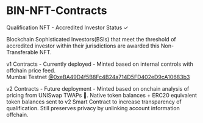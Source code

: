 # BIN-NFT-Contracts
Qualification NFT - Accredited Investor Status ✓

Blockchain Sophisticated Investors(BSIs) that meet the threshold of accredited investor within their jurisdictions are awarded this Non-Transferable NFT.

v1 Contracts - Currently deployed - Minted based on internal controls with offchain price feed. <br>
Mumbai Testnet <a href="https://mumbai.polygonscan.com/address/0xeBA49D4f5B8Fc4B24a714D5FD402eD9cA10683b3">@0xeBA49D4f5B8Fc4B24a714D5FD402eD9cA10683b3</a>

v2 Contracts - Future deployment - Minted based on onchain analysis of pricing from UNISwap TWAPs 🦄. Native token balances + ERC20 equivalent token balances sent to v2 Smart Contract to increase transparency of qualification. Still preserves privacy by unlinking account information offchain.
